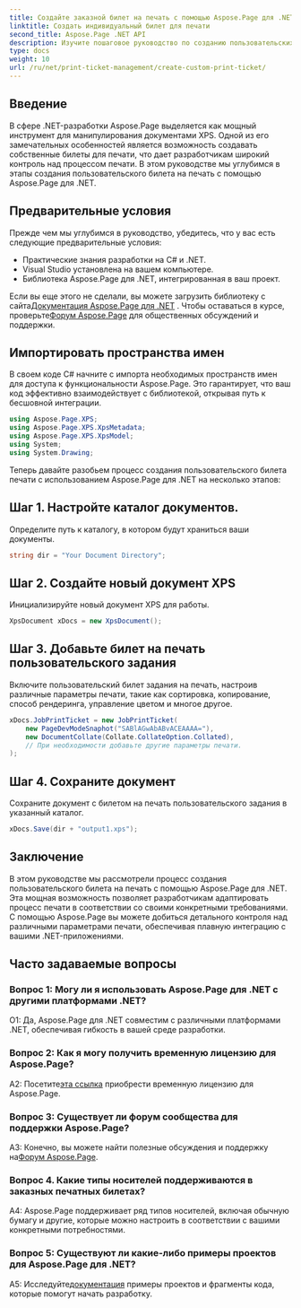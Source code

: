 ```yaml
---
title: Создайте заказной билет на печать с помощью Aspose.Page для .NET
linktitle: Создать индивидуальный билет для печати
second_title: Aspose.Page .NET API
description: Изучите пошаговое руководство по созданию пользовательских билетов на печать с помощью Aspose.Page для .NET. Настройте свой процесс печати с помощью детального контроля.
type: docs
weight: 10
url: /ru/net/print-ticket-management/create-custom-print-ticket/
---
```

## Введение

В сфере .NET-разработки Aspose.Page выделяется как мощный инструмент для манипулирования документами XPS. Одной из его замечательных особенностей является возможность создавать собственные билеты для печати, что дает разработчикам широкий контроль над процессом печати. В этом руководстве мы углубимся в этапы создания пользовательского билета на печать с помощью Aspose.Page для .NET.

## Предварительные условия

Прежде чем мы углубимся в руководство, убедитесь, что у вас есть следующие предварительные условия:

- Практические знания разработки на C# и .NET.
- Visual Studio установлена на вашем компьютере.
- Библиотека Aspose.Page для .NET, интегрированная в ваш проект.

 Если вы еще этого не сделали, вы можете загрузить библиотеку с сайта[Документация Aspose.Page для .NET](https://reference.aspose.com/page/net/) . Чтобы оставаться в курсе, проверьте[Форум Aspose.Page](https://forum.aspose.com/c/page/39) для общественных обсуждений и поддержки.

## Импортировать пространства имен

В своем коде C# начните с импорта необходимых пространств имен для доступа к функциональности Aspose.Page. Это гарантирует, что ваш код эффективно взаимодействует с библиотекой, открывая путь к бесшовной интеграции.

```csharp
using Aspose.Page.XPS;
using Aspose.Page.XPS.XpsMetadata;
using Aspose.Page.XPS.XpsModel;
using System;
using System.Drawing;
```

Теперь давайте разобьем процесс создания пользовательского билета печати с использованием Aspose.Page для .NET на несколько этапов:

## Шаг 1. Настройте каталог документов.

Определите путь к каталогу, в котором будут храниться ваши документы.

```csharp
string dir = "Your Document Directory";
```

## Шаг 2. Создайте новый документ XPS

Инициализируйте новый документ XPS для работы.

```csharp
XpsDocument xDocs = new XpsDocument();
```

## Шаг 3. Добавьте билет на печать пользовательского задания

Включите пользовательский билет задания на печать, настроив различные параметры печати, такие как сортировка, копирование, способ рендеринга, управление цветом и многое другое.

```csharp
xDocs.JobPrintTicket = new JobPrintTicket(
    new PageDevModeSnaphot("SABlAGwAbABvACEAAAA="),
    new DocumentCollate(Collate.CollateOption.Collated),
    // При необходимости добавьте другие параметры печати.
);
```

## Шаг 4. Сохраните документ

Сохраните документ с билетом на печать пользовательского задания в указанный каталог.

```csharp
xDocs.Save(dir + "output1.xps");
```

## Заключение

В этом руководстве мы рассмотрели процесс создания пользовательского билета на печать с помощью Aspose.Page для .NET. Эта мощная возможность позволяет разработчикам адаптировать процесс печати в соответствии со своими конкретными требованиями. С помощью Aspose.Page вы можете добиться детального контроля над различными параметрами печати, обеспечивая плавную интеграцию с вашими .NET-приложениями.

## Часто задаваемые вопросы

### Вопрос 1: Могу ли я использовать Aspose.Page для .NET с другими платформами .NET?

О1: Да, Aspose.Page для .NET совместим с различными платформами .NET, обеспечивая гибкость в вашей среде разработки.

### Вопрос 2: Как я могу получить временную лицензию для Aspose.Page?

 А2: Посетите[эта ссылка](https://purchase.aspose.com/temporary-license/) приобрести временную лицензию для Aspose.Page.

### Вопрос 3: Существует ли форум сообщества для поддержки Aspose.Page?

 A3: Конечно, вы можете найти полезные обсуждения и поддержку на[Форум Aspose.Page](https://forum.aspose.com/c/page/39).

### Вопрос 4. Какие типы носителей поддерживаются в заказных печатных билетах?

A4: Aspose.Page поддерживает ряд типов носителей, включая обычную бумагу и другие, которые можно настроить в соответствии с вашими конкретными потребностями.

### Вопрос 5: Существуют ли какие-либо примеры проектов для Aspose.Page для .NET?

 A5: Исследуйте[документация](https://reference.aspose.com/page/net/) примеры проектов и фрагменты кода, которые помогут начать разработку.